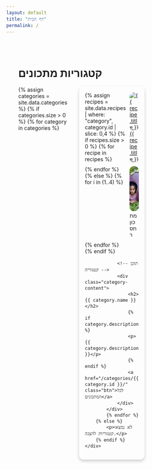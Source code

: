 ```yaml
---
layout: default
title: "דף הבית"
permalink: /
---
```


<!-- דף הבית - מעוצב מחדש -->
<div class="category-page">
    <h1>קטגוריות מתכונים</h1>
    <div class="category-grid">
        {% assign categories = site.data.categories %}
        {% if categories.size > 0 %}
            {% for category in categories %}
            <div class="category-card">
                <!-- תצוגת מתכונים בקטגוריה -->
                <div class="recipe-preview-grid">
                    {% assign recipes = site.data.recipes | where: "category", category.id | slice: 0,4 %}
                    {% if recipes.size > 0 %}
                        {% for recipe in recipes %}
                        <div class="recipe-item">
                            <a href="/recipes/{{ recipe.id }}/">
                                <img src="{{ recipe.image | default: '/images/placeholder.jpg' | relative_url }}" 
                                     alt="{{ recipe.title }}" class="recipe-thumbnail">
                                <span class="recipe-title">{{ recipe.title }}</span>
                            </a>
                        </div>
                        {% endfor %}
                    {% else %}
                        {% for i in (1..4) %}
                        <div class="recipe-item">
                            <img src="/images/placeholder.jpg" alt="תמונה חסרה" class="recipe-thumbnail">
                            <span class="recipe-title">מתכון חסר</span>
                        </div>
                        {% endfor %}
                    {% endif %}
                </div>

                <!-- תוכן קטגוריה -->
                <div class="category-content">
                    <h2>{{ category.name }}</h2>
                    {% if category.description %}
                    <p>{{ category.description }}</p>
                    {% endif %}
                    <a href="/categories/{{ category.id }}/" class="btn">לכל המתכונים</a>
                </div>
            </div>
            {% endfor %}
        {% else %}
            <p>לא נמצאו קטגוריות להצגה.</p>
        {% endif %}
    </div>
</div>

<!-- קרוסלה למובייל עם תמונות קטגוריה -->
<div class="mobile-carousel">
    {% for category in site.data.categories %}
    <div class="carousel-item">
        <div class="carousel-category-box">
            <!-- קישור לתצוגת קטגוריה עם תמונה וכותרת (לחיצה על התמונה או הכותרת מובילה לדף הקטגוריה) -->
            <a href="/categories/{{ category.id }}/" class="category-link">
                <div class="image-container">
                    <img src="/images/categories/{{ category.id }}.jpg" 
                         alt="{{ category.name }}"
                         class="category-image-mobile"
                         onerror="this.src='/images/placeholder.jpg'">
                    <div class="category-title-overlay">
                        <h3>{{ category.name }}</h3>
                    </div>
                </div>
            </a>

            <!-- קרוסלת מתכונים עם שמות המתכון -->
            <div class="carousel-recipes">
                {% assign recipes = site.data.recipes | where: "category", category.id | slice: 0,4 %}
                {% if recipes.size > 0 %}
                    {% for recipe in recipes %}
                    <div class="carousel-recipe-item">
                        <a href="/recipes/{{ recipe.id }}/">
                            <img src="{{ recipe.image | default: '/images/placeholder.jpg' | relative_url }}" 
                                 alt="{{ recipe.title }}">
                            <span class="carousel-recipe-title">{{ recipe.title }}</span>
                        </a>
                    </div>
                    {% endfor %}
                {% else %}
                    {% for i in (1..4) %}
                    <div class="carousel-recipe-item">
                        <img src="/images/placeholder.jpg" alt="תמונה חסרה">
                        <span class="carousel-recipe-title">מתכון חסר</span>
                    </div>
                    {% endfor %}
                {% endif %}
            </div>

            <!-- תיאור קטגוריה (המלל שהיה מתחת לכותרת) -->
            {% if category.description %}
            <p class="category-description">{{ category.description }}</p>
            {% endif %}
        </div>
    </div>
    {% endfor %}
</div>

<style>
    /* מוודא שכל הקישורים בדף הבית יופיעו בצבע הטקסט הרגיל */
.category-page a, 
.category-page a:visited {
    color: var(--text-color);
}

.category-page a:hover, 
.category-page a:focus {
    color: var(--accent-color);
}
/* הגדרת משתנים לעיצוב *
/* עיצוב כללי */
.category-page {
    max-width: 90vw;
    margin: auto;
    padding: 2rem;
    background-color: var(--page-bg-color);
    border-radius: 12px;
}

/* עיצוב למחשב */
.category-grid {
    display: grid;
    grid-template-columns: repeat(4, 1fr);
    gap: 2rem;
}

.category-card {
    background-color: var(--category-bg-color);
    border-radius: 12px;
    padding: 15px;
    border: 2px solid var(--category-border-color);
    box-shadow: 0 4px 8px rgba(0, 0, 0, 0.2);
}

.category-card:nth-child(odd) {
    background-color: var(--category-bg-alt);
}

.recipe-preview-grid {
    display: grid;
    grid-template-columns: repeat(2, 1fr);
    gap: 10px;
    margin-bottom: 15px;
}

.recipe-item {
    position: relative;
    border-radius: 12px;
    overflow: hidden;
}

.recipe-thumbnail {
    width: 100%;
    height: 120px;
    object-fit: cover;
    transition: transform 0.3s;
    border-radius: 12px; /* מעגלת את כל הפינות */
}

.recipe-item:hover .recipe-thumbnail {
    transform: scale(1.05);
}

/* תוכן קטגוריה */
.category-content h2 {
    margin-top: 0;
}

.category-content p {
    margin: 0.5rem 0;
}

.btn {
    display: inline-block;
    margin-top: 10px;
    padding: 8px 12px;
    background-color: var(--category-border-color);
    color: #fff;
    text-decoration: none;
    border-radius: 8px;
}
    /* תיקון צבעי קישורים במובייל */
@media (max-width: 768px) {
    .mobile-carousel a, 
    .mobile-carousel a:visited {
        color: var(--text-color) !important;
    }

    .mobile-carousel a:hover, 
    .mobile-carousel a:focus {
        color: var(--accent-color) !important;
    }
}


/* עיצוב למובייל */
.mobile-carousel {
    display: none;
    overflow-x: auto;
    padding: 0 2%;
    -webkit-overflow-scrolling: touch;
}

.carousel-item {
    display: inline-block;
    width: 95%;
    margin: 0 2% 30px 2%; /* רווח גדול בין כל קטגוריה */
    vertical-align: top;
}

.carousel-category-box {
    background-color: var(--category-bg-color);
    border: 2px solid var(--category-border-color);
    border-radius: 12px;
    padding: 15px;
    box-sizing: border-box;
}

/* עיגול מלא של תמונת הקטגוריה */
.image-container {
    position: relative;
    border-radius: 12px;
    overflow: hidden;
}

.category-image-mobile {
    width: 100%;
    height: 150px;
    object-fit: cover;
    display: block;
}

.category-title-overlay {
    position: absolute;
    bottom: 0;
    left: 0;
    width: 100%;
    background: rgba(0, 0, 0, 0.5);
    color: #fff;
    text-align: center;
    padding: 5px 0;
}

.category-title-overlay h3 {
    margin: 0;
    font-size: 1.2rem;
    text-align: center;
}

/* עיצוב לקרוסלת מתכונים במובייל */
.carousel-recipes {
    display: flex;
    gap: 10px;
    overflow-x: auto;
    padding-bottom: 10px;
    margin-top: 10px;
}

.carousel-recipe-item {
    display: flex;
    flex-direction: column;
    align-items: center;
    width: 100px;
}

.carousel-recipe-item img {
    width: 100px;
    height: 100px;
    object-fit: cover;
    border-radius: 12px;
}

.carousel-recipe-title {
    display: block;
    margin-top: 5px;
    font-size: 0.9rem;
    text-align: center;
}

/* תיאור קטגוריה במובייל */
.category-description {
    margin-top: 10px;
    font-size: 0.95rem;
}

/* התאמות למכשירים ניידים */
@media (max-width: 768px) {
    .category-grid { 
        display: none; 
    }
    .mobile-carousel { 
        display: block; 
        padding: 0 2%;
    }
    .btn { 
        display: none; 
    }
    
    /* ניתוק הרקע של הכותרת מה-header ושמירה על גודלה המקורי */
    .category-page {
        padding: 0.5rem 2%;
        margin: 30px auto 30px auto; /* מרווח חיצוני גדול יותר מה-header */
    }
    .category-page h1 { 
        font-size: 2rem;
        line-height: 1.2;
        margin: 20px 0 30px 0; /* רווח מעל ומתחת – כך נוצר ניתוק מה-header */
        text-align: center;
        /* מבטלים את העיצוב של רקע, padding ו-border-radius כך שהכותרת תישאר בגודלה המקורי */
        background: none;
        padding: 0;
        border-radius: 0;
    }
    
    /* החלפת צבע בין קטגוריות זוגיות ואי זוגיות */
    .mobile-carousel .carousel-item:nth-child(odd) .carousel-category-box {
        background-color: var(--category-bg-alt);
    }
}
</style>
